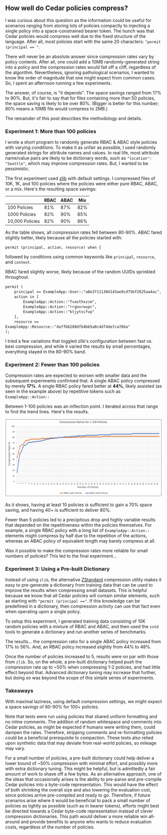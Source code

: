 ## How well do Cedar policies compress?

I was curious about this question as the information could be useful for scenarios ranging from storing lots of policies compactly to injecting a single policy into a space-constrained bearer token. The hunch was that Cedar policies would compress well due to the fixed structure of the language. After all, most policies start with the same 20 characters: `"permit (principal == "`.

There will never be an absolute answer since compression rates vary by policy contents. After all, one could add a 10MB randomly-generated string into a policy and the compression rates would fall off a cliff, regardless of the algorithm. Nevertheless, ignoring pathological scenarios, I wanted to know the order of magnitude that one might expect from common cases. So, I spent an afternoon running a few experiments.

The answer, of course, is "it depends". The space savings ranged from 17% to 90%. But, it's fair to say that for files containing more than 50 policies, the space saving is likely to be over 80%. (Bigger is better for this number; 80% means a 10MB file would compress to 2MB.)

The remainder of this post describes the methodology and details.

### Experiment 1: More than 100 policies

I wrote a short program to randomly generate RBAC & ABAC style policies with varying conditions. To make it as unfair as possible, I used randomly generated strings for attribute names and values. In real life, most attribute name/value pairs are likely to be dictionary words, such as `"location": "Seattle"`, which may improve compression rates. But, I wanted to be pessimistic.

The first experiment used [zlib](https://en.wikipedia.org/wiki/Zlib) with default settings. I compressed files of 10K, 1K, and 100 policies where the policies were either pure RBAC, ABAC, or a mix. Here's the resulting space savings:

|                 | RBAC | ABAC | Mix |
|-----------------|------|------|-----|
| 100 Policies    | 81%  | 87%  | 82% |
| 1000 Policies   | 82%  | 90%  | 85% |
| 10,000 Policies | 82%  | 90%  | 86% |

As the table shows, all compression rates fell between 80-90%. ABAC fared slightly better, likely because all the policies started with:
```
permit (principal, action, resource) when {
``` 
followed by conditions using common keywords like `principal`, `resource`, and `context`.

RBAC fared slightly worse, likely because of the random UUIDs sprinkled throughout.
```
permit (
    principal == ExampleApp::User::"a8e37111304143ae9cd75bf2625aa4ac",
    action in [
        ExampleApp::Action::"fvasthxzcm",
        ExampleApp::Action::"rrgoxrwupc",
        ExampleApp::Action::"ktjytscfvp"
    ],
    resource == ExampleApp::Resource::"daffb6288dfb4bb5a0c4df4de7ca76ba"
);
``` 

I tried a few variations that toggled zlib's configuration between fast vs. best compression, and while it varied the results by small percentages, everything stayed in the 80-90% band. 

### Experiment 2: Fewer than 100 policies

Compression rates are expected to worsen with smaller data and the subsequent experiments confirmed that. A single ABAC policy compressed by merely  **17%**. A single RBAC policy fared better at **44%**, likely assisted (as seen in the example above) by repetitive tokens such as `ExampleApp::Action::`

Between 1-100 policies was an inflection point. I iterated across that range to find the trend lines. Here's the results.

![Graph of compression rates for one to one-hundred policies](compression-ratios.png)

As it shows, having at least 10 policies is sufficient to gain a 70% space saving, and having 40+ is sufficient to deliver 80%.

Fewer than 5 policies led to a precipitous drop and highly variable results that depended on the repetitiveness within the policies themselves. For example, a single RBAC policy with a long list of `ExampleApp::Action::` elements might compress by half due to the repetition of the actions, whereas an ABAC policy of equivalent length may barely compress at all. 

Was it possible to make the compression rates more reliable for small numbers of policies? This led to the final experiment…

### Experiment 3: Using a Pre-built Dictionary 

Instead of using `zlib`, the alternative [ZStandard](https://en.wikipedia.org/wiki/Zstd) compression utility makes it easy to pre-generate a dictionary from training data that can be used to improve the results when compressing small datasets. This is helpful because we know that all Cedar policies will contain similar elements, such as starting with `"permit (principal =="`. If this knowledge can be predefined in a dictionary, then compression activity can use that fact even when operating upon a single policy. 

To setup this experiment, I generated training data consisting of 10K random policies with a mixture of RBAC and ABAC, and then used the `zstd` tools to generate a dictionary and run another series of benchmarks. 

The results... the compression ratio for a single ABAC policy increased from 17% to 56%. And, an RBAC policy increased slightly from 44% to 48%.  

Once the number of policies increased to 5, results were on par with those from `zlib`. So, on the whole, a pre-built dictionary helped push the compression rate up to ~50% when compressing 1-2 policies, and had little effect beyond that. Advanced dictionary tuning may increase that further, but doing so was beyond the scope of this simple series of experiments.

### Takeaways 

With maximal laziness, using default compression settings, we might expect a space savings of 80-90% for 100+ policies.

Note that tests were run using policies that shared uniform formatting and no inline comments. The addition of random whitespace and comments into Cedar policies, as might be expected if humans were writing them, could dampen the rates. Therefore, stripping comments and re-formatting policies could be a beneficial prerequisite to compaction. These tests also relied upon synthetic data that may deviate from real-world policies, so mileage may vary.

For a small number of policies, a pre-built dictionary could help deliver a lower bound of ~50% compression with minimal effort, and possibly more with extra dictionary tuning. This might be helpful, but is admittedly a fair amount of work to shave off a few bytes. As an alternative approach, one of the ideas that occasionally arises is the ability to pre-parse and pre-compile Cedar policies into a byte-code representation. This would have the effect of both shrinking the overall size and also lowering the evaluation cost, since policies arrive pre-compiled and ready to go. Therefore, if future scenarios arise where it would be beneficial to pack a small number of policies as tightly as possible (such as in bearer tokens), efforts might best be directed towards a Cedar byte-code representation instead of clever compression dictionaries. This path would deliver a more reliable win all-around and provide benefits to anyone who wants to reduce evaluation costs, regardless of the number of policies.  
